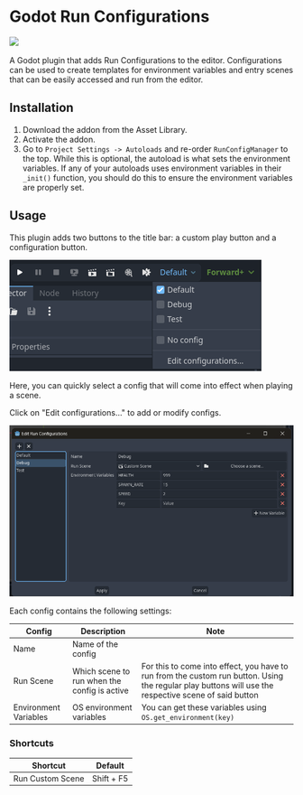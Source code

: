 # Godot Run Configurations

[<img src="https://img.shields.io/static/v1?label=GODOT%204.2&message=Asset%20Library&color=478CBF&labelColor=FFFFFF&style=for-the-badge&logo=godotengine">](https://godotengine.org/asset-library/asset/2200)

A Godot plugin that adds Run Configurations to the editor. Configurations can be used to create templates for environment variables and entry scenes that can be easily accessed and run from the editor.

## Installation

1. Download the addon from the Asset Library.
2. Activate the addon.
3. Go to `Project Settings -> Autoloads` and re-order `RunConfigManager` to the top. While this is optional, the autoload is what sets the environment variables. If any of your autoloads uses environment variables in their `_init()` function, you should do this to ensure the environment variables are properly set.

## Usage

This plugin adds two buttons to the title bar: a custom play button and a configuration button.

![New Menu Bar](screenshots/menu-bar.png)

Here, you can quickly select a config that will come into effect when playing a scene.

Click on "Edit configurations..." to add or modify configs.

![Configurations options](screenshots/edit-configs.png)

Each config contains the following settings:

| Config                | Description                                  | Note                                                                                                                                                  |
| --------------------- | -------------------------------------------- | ----------------------------------------------------------------------------------------------------------------------------------------------------- |
| Name                  | Name of the config                           |
| Run Scene             | Which scene to run when the config is active | For this to come into effect, you have to run from the custom run button. Using the regular play buttons will use the respective scene of said button |
| Environment Variables | OS environment variables                     | You can get these variables using `OS.get_environment(key)`                                                                                           |

### Shortcuts

| Shortcut         | Default    |
| ---------------- | ---------- |
| Run Custom Scene | Shift + F5 |
